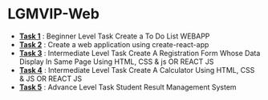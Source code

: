 # LGMVIP-Web

* **[Task 1](#Task-1)** : Beginner Level Task Create a To Do List WEBAPP
* **[Task 2](#Task-2)** : Create a web application using create-react-app
* **[Task 3](#Task-3)** : Intermediate Level Task Create A Registration Form Whose Data Display In Same Page Using HTML, CSS & js OR REACT JS
* **[Task 4](#Task-4)** : Intermediate Level Task Create A Calculator Using HTML, CSS & JS OR REACT JS
* **[Task 5](#Task-5)** : Advance Level Task Student Result Management System